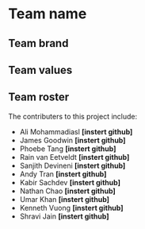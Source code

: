 # Team name

## Team brand

## Team values

## Team roster

The contributers to this project include:

- Ali Mohammadiasl **[instert github]**
- James Goodwin **[instert github]**
- Phoebe Tang **[instert github]**
- Rain van Eetveldt **[instert github]**
- Sanjith Devineni **[instert github]**
- Andy Tran **[instert github]**
- Kabir Sachdev **[instert github]**
- Nathan Chao **[instert github]**
- Umar Khan **[instert github]**
- Kenneth Vuong **[instert github]**
- Shravi Jain **[instert github]**